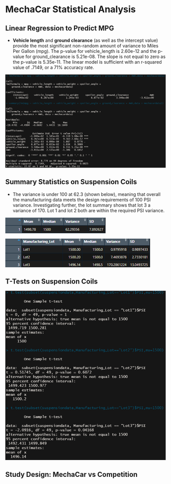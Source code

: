 # MechaCar Statistical Analysis

## Linear Regression to Predict MPG

- **Vehicle length** and **ground clearance** (as well as the intercept value) provide the most significant non-random amount of variance to Miles Per Gallon (mpg). The p-value for vehicle_length is 2.60e-12 and the p-value for ground_clearance is 5.21e-08. The slope is not equal to zero as the p-value is 5.35e-11. The linear model is sufficient with an r-squared value of .7149, or a 71% accuracy rate. 

![Deliverable 1: Linear Regression of MPG](deliverable1.png "Deliverable 1")

## Summary Statistics on Suspension Coils

- The variance is under 100 at 62.3 (shown below), meaning that overall the manufacturing data meets the design requirements of 100 PSI variance. Investigating further, the lot summary shows that lot 3 a variance of 170. Lot 1 and lot 2 both are within the required PSI variance.

![Deliverable 2a](deliverable2a.png "Deliverable 2a: total summary")

![Deliverable 2b](deliverable2b.png "Deliverable 2b: lot summary")

## T-Tests on Suspension Coils

![Deliverable 3](deliverable3.png "Deliverable 3")

## Study Design: MechaCar vs Competition



